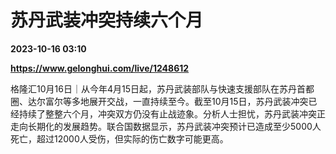 # 苏丹武装冲突持续六个月

**2023-10-16 03:10**

**https://www.gelonghui.com/live/1248612**

格隆汇10月16日｜从今年4月15日起，苏丹武装部队与快速支援部队在苏丹首都圈、达尔富尔等多地展开交战，一直持续至今。截至10月15日，苏丹武装冲突已经持续了整整六个月，冲突双方仍没有止战迹象。分析人士担忧，苏丹武装冲突正走向长期化的发展趋势。联合国数据显示，苏丹武装冲突预计已造成至少5000人死亡，超过12000人受伤，但实际的伤亡数字可能更高。